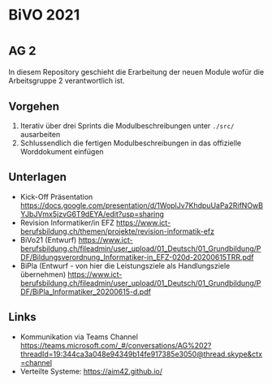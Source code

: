 # BiVO 2021 

# <small>AG 2</small>

In diesem Repository geschieht die Erarbeitung der neuen Module wofür die Arbeitsgruppe 2 verantwortlich ist.

## Vorgehen
 1. Iterativ über drei Sprints die Modulbeschreibungen unter `./src/` ausarbeiten
 1. Schlussendlich die fertigen Modulbeschreibungen in das offizielle Worddokument einfügen

## Unterlagen
 - Kick-Off Präsentation
   https://docs.google.com/presentation/d/1WoplJv7KhdpuUaPa2RifNOwBYJbJVmx5jzvG6T9dEYA/edit?usp=sharing
 - Revision Informatiker/in EFZ
   https://www.ict-berufsbildung.ch/themen/projekte/revision-informatik-efz
 - BiVo21 (Entwurf)
   https://www.ict-berufsbildung.ch/fileadmin/user_upload/01_Deutsch/01_Grundbildung/PDF/Bildungsverordnung_Informatiker-in_EFZ-020d-20200615TRR.pdf
 - BiPla (Entwurf - von hier die Leistungsziele als Handlungsziele übernehmen)
   https://www.ict-berufsbildung.ch/fileadmin/user_upload/01_Deutsch/01_Grundbildung/PDF/BiPla_Informatiker_20200615-d.pdf

## Links
 - Kommunikation via Teams Channel <br> https://teams.microsoft.com/_#/conversations/AG%202?threadId=19:344ca3a048e94349b14fe917385e3050@thread.skype&ctx=channel
 - Verteilte Systeme: https://aim42.github.io/
